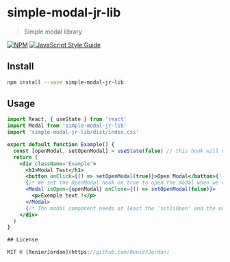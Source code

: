 # simple-modal-jr-lib

> Simple modal library

[![NPM](https://img.shields.io/npm/v/simple-modal-jr-lib.svg)](https://www.npmjs.com/package/simple-modal-jr-lib) [![JavaScript Style Guide](https://img.shields.io/badge/code_style-standard-brightgreen.svg)](https://standardjs.com)

## Install

```bash
npm install --save simple-modal-jr-lib
```

## Usage

```jsx
import React, { useState } from 'react'
import Modal from 'simple-modal-jr-lib'
import 'simple-modal-jr-lib/dist/index.css'

export default function Example() {
  const [openModal, setOpenModal] = useState(false) // this hook will determine when the modal opens or closes
  return (
    <div className='Example'>
      <h1>Modal Test</h1>
      <button onClick={() => setOpenModal(true)}>Open Modal</button>{' '}
      {/* We set the OpenModal hook on true to open the modal when we click on the button */}
      <Modal isOpen={openModal} onClose={() => setOpenModal(false)}>
        <p>Exemple text !</p>
      </Modal>
      {/* The modal component needs at least the 'setIsOpen' and the onClose function  */}
    </div>
  )
}

## License

MIT © [RenierJordan](https://github.com/RenierJordan)
```
